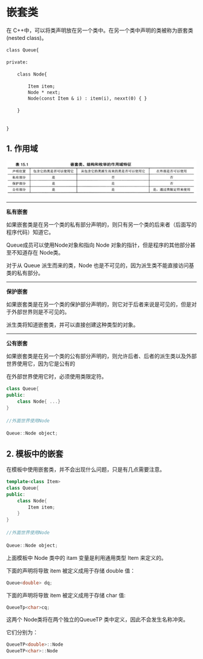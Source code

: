 

# 嵌套类

在 C++中，可以将类声明放在另一个类中。在另一个类中声明的类被称为嵌套类(nested class)。

```
class Queue{

private:

	class Node{
	
		Item item;
		Node * next;
		Node(const Item & i) : item(i), nexxt(0) { }
	
	}


}
```





## 1. 作用域

![image-20240331104441533](images/嵌套类.assets/image-20240331104441533.png)

---

**私有嵌套**

如果嵌套类是在另一个类的私有部分声明的，则只有另一个类的后来者（后面写的程序代码）知道它。

Queue成员可以使用Node对象和指向 Node 对象的指针，但是程序的其他部分甚至不知道存在 Node类。

对于从 Queue 派生而来的类，Node 也是不可见的，因为派生类不能直接访问基类的私有部分。

---

**保护嵌套**

如果嵌套类是在另一个类的保护部分声明的，则它对于后者来说是可见的，但是对于外部世界则是不可见的。

派生类将知道嵌套类，并可以直接创建这种类型的对象。

---

**公有嵌套**

如果嵌套类是在另一个类的公有部分声明的，则允许后者、后者的派生类以及外部世界使用它，因为它是公有的

在外部世界使用它时，必须使用类限定符。

```cpp
class Queue{
public:
	class Node{ ...}
}

//外面世界使用Node

Queue::Node object;
```



## 2. 模板中的嵌套

在模板中使用嵌套类，并不会出现什么问题，只是有几点需要注意。

```cpp
template<class Item>
class Queue{
public:
	class Node{ 
    	Item item;
    }
}

//外面世界使用Node

Queue::Node object;
```



上面模板中 Node 类中的 itam 变量是利用通用类型 Item 来定义的。

下面的声明将导致 item 被定义成用于存储 double 值：

```cpp
Queue<double> dq;
```

下面的声明将导致 item 被定义成用于存储 char 值:

```cpp
QueueTp<char>cq;
```



这两个 Node类将在两个独立的QueueTP 类中定义，因此不会发生名称冲突。

它们分别为：

```cpp
QueueTP<double>::Node
QueueTP<char>::Node
```




